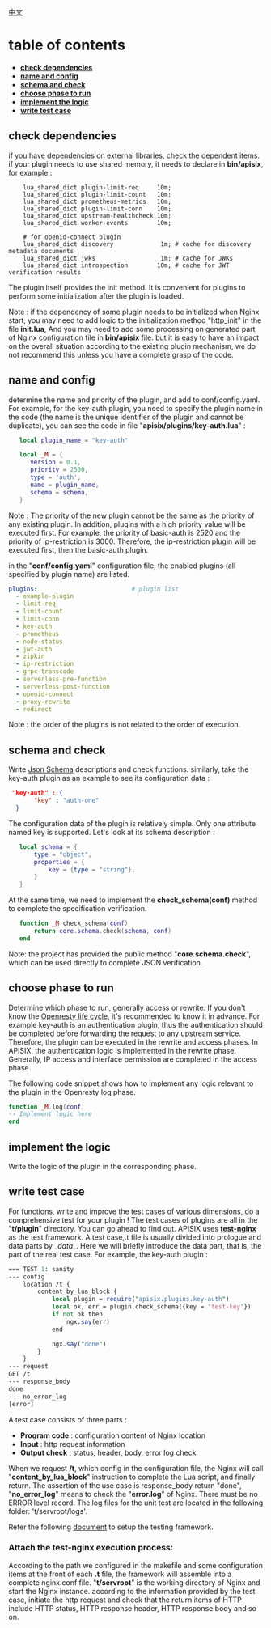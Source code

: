 <!--
#
# Licensed to the Apache Software Foundation (ASF) under one or more
# contributor license agreements.  See the NOTICE file distributed with
# this work for additional information regarding copyright ownership.
# The ASF licenses this file to You under the Apache License, Version 2.0
# (the "License"); you may not use this file except in compliance with
# the License.  You may obtain a copy of the License at
#
#     http://www.apache.org/licenses/LICENSE-2.0
#
# Unless required by applicable law or agreed to in writing, software
# distributed under the License is distributed on an "AS IS" BASIS,
# WITHOUT WARRANTIES OR CONDITIONS OF ANY KIND, either express or implied.
# See the License for the specific language governing permissions and
# limitations under the License.
#
-->
[中文](plugin-develop-cn.md)

# table of contents
- [**check dependencies**](#check-dependencies)
- [**name and config**](#name-and-config)
- [**schema and check**](#schema-and-check)
- [**choose phase to run**](#choose-phase-to-run)
- [**implement the logic**](#implement-the-logic)
- [**write test case**](#write-test-case)


## check dependencies

if you have dependencies on external libraries, check the dependent items. if your plugin needs to use shared memory, it
 needs to declare in __bin/apisix__, for example :

```nginx
    lua_shared_dict plugin-limit-req     10m;
    lua_shared_dict plugin-limit-count   10m;
    lua_shared_dict prometheus-metrics   10m;
    lua_shared_dict plugin-limit-conn    10m;
    lua_shared_dict upstream-healthcheck 10m;
    lua_shared_dict worker-events        10m;

    # for openid-connect plugin
    lua_shared_dict discovery             1m; # cache for discovery metadata documents
    lua_shared_dict jwks                  1m; # cache for JWKs
    lua_shared_dict introspection        10m; # cache for JWT verification results
```

The plugin itself provides the init method. It is convenient for plugins to perform some initialization after
 the plugin is loaded.

Note : if the dependency of some plugin needs to be initialized when Nginx start, you may need to add logic to the initialization
       method "http_init" in the file __init.lua__, And you may need to add some processing on generated part of Nginx
       configuration file in __bin/apisix__ file. but it is easy to have an impact on the overall situation according to the
       existing plugin mechanism, we do not recommend this unless you have a complete grasp of the code.

## name and config

determine the name and priority of the plugin, and add to conf/config.yaml. For example, for the key-auth plugin,
 you need to specify the plugin name in the code (the name is the unique identifier of the plugin and cannot be
 duplicate), you can see the code in file "__apisix/plugins/key-auth.lua__" :

```lua
   local plugin_name = "key-auth"

   local _M = {
      version = 0.1,
      priority = 2500,
      type = 'auth',
      name = plugin_name,
      schema = schema,
   }
```

Note : The priority of the new plugin cannot be the same as the priority of any existing plugin. In addition, plugins with a high priority value will be executed first. For example, the priority of basic-auth is 2520 and the priority of ip-restriction is 3000. Therefore, the ip-restriction plugin will be executed first, then the basic-auth plugin.

in the "__conf/config.yaml__" configuration file, the enabled plugins (all specified by plugin name) are listed.

```yaml
plugins:                          # plugin list
  - example-plugin
  - limit-req
  - limit-count
  - limit-conn
  - key-auth
  - prometheus
  - node-status
  - jwt-auth
  - zipkin
  - ip-restriction
  - grpc-transcode
  - serverless-pre-function
  - serverless-post-function
  - openid-connect
  - proxy-rewrite
  - redirect
```

Note : the order of the plugins is not related to the order of execution.

## schema and check

Write [Json Schema](https://json-schema.org) descriptions and check functions. similarly, take the key-auth plugin as an example to see its
 configuration data :

```json
 "key-auth" : {
       "key" : "auth-one"
  }
```

The configuration data of the plugin is relatively simple. Only one attribute named key is supported. Let's look
at its schema description :

```lua
   local schema = {
       type = "object",
       properties = {
           key = {type = "string"},
       }
   }
```

At the same time, we need to implement the __check_schema(conf)__ method to complete the specification verification.

```lua
   function _M.check_schema(conf)
       return core.schema.check(schema, conf)
   end
```

Note: the project has provided the public method "__core.schema.check__", which can be used directly to complete JSON
verification.

## choose phase to run

Determine which phase to run, generally access or rewrite. If you don't know the [Openresty life cycle](https://openresty-reference.readthedocs.io/en/latest/Directives/), it's
recommended to know it in advance. For example key-auth is an authentication plugin, thus the authentication should be completed
before forwarding the request to any upstream service. Therefore, the plugin can be executed in the rewrite and access phases.
In APISIX, the authentication logic is implemented in the rewrite phase. Generally, IP access and interface
permission are completed in the access phase.

The following code snippet shows how to implement any logic relevant to the plugin in the Openresty log phase.

```lua
function _M.log(conf)
-- Implement logic here
end
```

## implement the logic

Write the logic of the plugin in the corresponding phase.

## write test case

For functions, write and improve the test cases of various dimensions, do a comprehensive test for your plugin ! The
test cases of plugins are all in the "__t/plugin__" directory. You can go ahead to find out. APISIX uses
[****test-nginx****](https://github.com/openresty/test-nginx) as the test framework. A test case,.t file is usually
divided into prologue and data parts by \__data\__. Here we will briefly introduce the data part, that is, the part
of the real test case. For example, the key-auth plugin :

```perl
=== TEST 1: sanity
--- config
    location /t {
        content_by_lua_block {
            local plugin = require("apisix.plugins.key-auth")
            local ok, err = plugin.check_schema({key = 'test-key'})
            if not ok then
                ngx.say(err)
            end

            ngx.say("done")
        }
    }
--- request
GET /t
--- response_body
done
--- no_error_log
[error]
```

A test case consists of three parts :
- __Program code__ : configuration content of Nginx location
- __Input__ : http request information
- __Output check__ : status, header, body, error log check

When we request __/t__, which config in the configuration file, the Nginx will call "__content_by_lua_block__" instruction to
 complete the Lua script, and finally return. The assertion of the use case is response_body return "done",
"__no_error_log__" means to check the "__error.log__" of Nginx. There must be no ERROR level record. The log files for the unit test
are located in the following folder: 't/servroot/logs'.

Refer the following [document](how-to-build.md#test) to setup the testing framework.

### Attach the test-nginx execution process:

According to the path we configured in the makefile and some configuration items at the front of each __.t__ file, the
framework will assemble into a complete nginx.conf file. "__t/servroot__" is the working directory of Nginx and start the
Nginx instance. according to the information provided by the test case, initiate the http request and check that the
return items of HTTP include HTTP status, HTTP response header, HTTP response body and so on.
